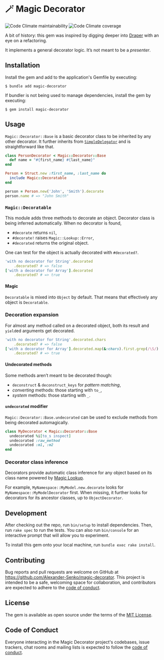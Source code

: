 # 🪄 Magic Decorator

![Code Climate maintainability](
	https://img.shields.io/codeclimate/maintainability-percentage/Alexander-Senko/magic-decorator
)
![Code Climate coverage](
	https://img.shields.io/codeclimate/coverage/Alexander-Senko/magic-decorator
)

A bit of history:
this gem was inspired by digging deeper into [Draper](https://github.com/drapergem/draper) with an eye on a refactoring.

It implements a general decorator logic. It’s not meant to be a _presenter_.

## Installation

Install the gem and add to the application's Gemfile by executing:

    $ bundle add magic-decorator

If bundler is not being used to manage dependencies, install the gem by executing:

    $ gem install magic-decorator

## Usage

`Magic::Decorator::Base` is a basic decorator class to be inherited by any other decorator.
It further inherits from [`SimpleDelegator`](
	https://docs.ruby-lang.org/en/master/SimpleDelegator.html
) and is straightforward like that.

```ruby
class PersonDecorator < Magic::Decorator::Base
  def name = "#{first_name} #{last_name}"
end

Person = Struct.new :first_name, :last_name do
  include Magic::Decoratable
end

person = Person.new('John', 'Smith').decorate
person.name # => "John Smith"
```

### `Magic::Decoratable`

This module adds three methods to decorate an object.
Decorator class is being inferred automatically.
When no decorator is found,
* `#decorate`  returns `nil`,
* `#decorate!` raises `Magic::Lookup::Error`,
* `#decorated` returns the original object.

One can test for the object is actually decorated with `#decorated?`.

```ruby
'with no decorator for String'.decorated
    .decorated? # => false
['with a decorator for Array'].decorated
    .decorated? # => true
```

#### Magic

`Decoratable` is mixed into `Object` by default. That means that effectively any object is `Decoratable`.

### Decoration expansion

For almost any method called on a decorated object, both its result and `yield`ed arguments get decorated.

```ruby
'with no decorator for String'.decorated.chars
    .decorated? # => false
['with a decorator for Array'].decorated.map(&:chars).first.grep(/\S/).group_by(&:upcase).transform_values(&:size).sort_by(&:last).reverse.first(5).map(&:first)
    .decorated? # => true
```

#### Undecorated methods

Some methods aren’t meant to be decorated though:

- `deconstruct` & `deconstruct_keys` for _pattern matching_,
- _converting_ methods: those starting with `to_`,
- _system_ methods: those starting with `_`.

#### `undecorated` modifier

`Magic::Decorator::Base.undecorated` can be used to exclude methods from being decorated automagically.

```ruby
class MyDecorator < Magic::Decorator::Base
  undecorated %i[to_s inspect]
  undecorated :raw_method
  undecorated :m1, :m2
end
```

### Decorator class inference

Decorators provide automatic class inference for any object based on its class name
powered by [Magic Lookup](
	https://github.com/Alexander-Senko/magic-lookup
).

For example, `MyNamespace::MyModel.new.decorate` looks for `MyNamespace::MyModelDecorator` first.
When missing, it further looks for decorators for its ancestor classes, up to `ObjectDecorator`.

## Development

After checking out the repo, run `bin/setup` to install dependencies. Then, run `rake spec` to run the tests. You can also run `bin/console` for an interactive prompt that will allow you to experiment.

To install this gem onto your local machine, run `bundle exec rake install`.

## Contributing

Bug reports and pull requests are welcome on GitHub at https://github.com/Alexander-Senko/magic-decorator. This project is intended to be a safe, welcoming space for collaboration, and contributors are expected to adhere to the [code of conduct](https://github.com/Alexander-Senko/magic-decorator/blob/main/CODE_OF_CONDUCT.md).

## License

The gem is available as open source under the terms of the [MIT License](https://opensource.org/licenses/MIT).

## Code of Conduct

Everyone interacting in the Magic Decorator project's codebases, issue trackers, chat rooms and mailing lists is expected to follow the [code of conduct](https://github.com/Alexander-Senko/magic-decorator/blob/main/CODE_OF_CONDUCT.md).
